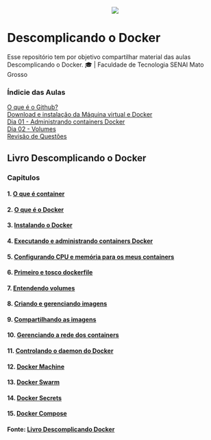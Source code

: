<p align="center"><img src="https://user-images.githubusercontent.com/30474126/138007957-b668c1f4-4859-4964-b256-72ad7ba328de.png" /></p>

# Descomplicando o Docker

Esse repositório tem por objetivo compartilhar material das aulas Descomplicando o Docker. 
:mortar_board: | Faculdade de Tecnologia SENAI Mato Grosso

### Índicie das Aulas

[O que é o Github?](https://github.com/piresand/Descomplicando_o_Docker/blob/main/Github.md)   
[Download e instalação da Máquina virtual e Docker](https://github.com/piresand/Descomplicando_o_Docker/blob/main/Download%20e%20instala%C3%A7%C3%A3o%20da%20M%C3%A1quina%20virtual%20e%20Docker.md)    
[Dia 01 - Administrando containers Docker](https://github.com/piresand/Descomplicando_o_Docker/blob/main/Day%2001%20-%20Administrando%20containers%20Docker.md)    
[Dia 02 - Volumes](https://github.com/piresand/Descomplicando_o_Docker/blob/main/Day%2002%20-%20Volumes.md)    
[Revisão de Questões](https://github.com/piresand/Descomplicando_o_Docker/blob/main/Revis%C3%A3o%20de%20Quest%C3%B5es.md)   

## Livro Descomplicando o Docker

### Capitulos   

#### 1. [O que é container](https://livro.descomplicandodocker.com.br/chapters/chapter_01.html)     
#### 2. [O que é o Docker](https://livro.descomplicandodocker.com.br/chapters/chapter_02.html)    
#### 3. [Instalando o Docker](https://livro.descomplicandodocker.com.br/chapters/chapter_03.html)    
#### 4. [Executando e administrando containers Docker](https://livro.descomplicandodocker.com.br/chapters/chapter_04.html)  
#### 5. [Configurando CPU e memória para os meus containers](https://livro.descomplicandodocker.com.br/chapters/chapter_05.html)
#### 6. [Primeiro e tosco dockerfile](https://livro.descomplicandodocker.com.br/chapters/chapter_06.html)
#### 7. [Entendendo volumes](https://livro.descomplicandodocker.com.br/chapters/chapter_07.html)   
#### 8. [Criando e gerenciando imagens](https://livro.descomplicandodocker.com.br/chapters/chapter_08.html)   
#### 9. [Compartilhando as imagens](https://livro.descomplicandodocker.com.br/chapters/chapter_09.html)
#### 10. [Gerenciando a rede dos containers](https://livro.descomplicandodocker.com.br/chapters/chapter_10.html)    
#### 11. [Controlando o daemon do Docker](https://livro.descomplicandodocker.com.br/chapters/chapter_11.html)  
#### 12. [Docker Machine](https://livro.descomplicandodocker.com.br/chapters/chapter_12.html)
#### 13. [Docker Swarm](https://livro.descomplicandodocker.com.br/chapters/chapter_13.html)     
#### 14. [Docker Secrets](https://livro.descomplicandodocker.com.br/chapters/chapter_14.html)     
#### 15. [Docker Compose](https://livro.descomplicandodocker.com.br/chapters/chapter_15.html)

#### Fonte: [Livro Descomplicando Docker](https://livro.descomplicandodocker.com.br)  
